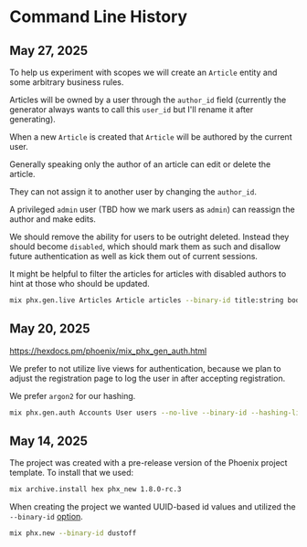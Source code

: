 # Command Line History

## May 27, 2025

To help us experiment with scopes we will create an `Article` entity and some arbitrary business rules. 

Articles will be owned by a user through the `author_id` field (currently the generator always wants to call this `user_id` but I'll rename it after generating).

When a new `Article` is created that `Article` will be authored by the current user.

Generally speaking only the author of an article can edit or delete the article.

They can not assign it to another user by changing the `author_id`.

A privileged `admin` user (TBD how we mark users as `admin`) can reassign the author and make edits.

We should remove the ability for users to be outright deleted. Instead they should become `disabled`, which should mark them as such and disallow future authentication as well as kick them out of current sessions.

It might be helpful to filter the articles for articles with disabled authors to hint at those who should be updated.

```bash
mix phx.gen.live Articles Article articles --binary-id title:string body:text published_at:utc_datetime_usec
```

## May 20, 2025

<https://hexdocs.pm/phoenix/mix_phx_gen_auth.html>

We prefer to not utilize live views for authentication, because we plan to adjust the registration page to log the user in after accepting registration.

We prefer `argon2` for our hashing.

```bash
mix phx.gen.auth Accounts User users --no-live --binary-id --hashing-lib argon2
```

## May 14, 2025

The project was created with a pre-release version of the Phoenix project template. To install that we used:

```bash
mix archive.install hex phx_new 1.8.0-rc.3
```

When creating the project we wanted UUID-based id values and utilized the `--binary-id` [option](https://hexdocs.pm/phoenix/Mix.Tasks.Phx.New.html#module-options).

```bash
mix phx.new --binary-id dustoff
```
